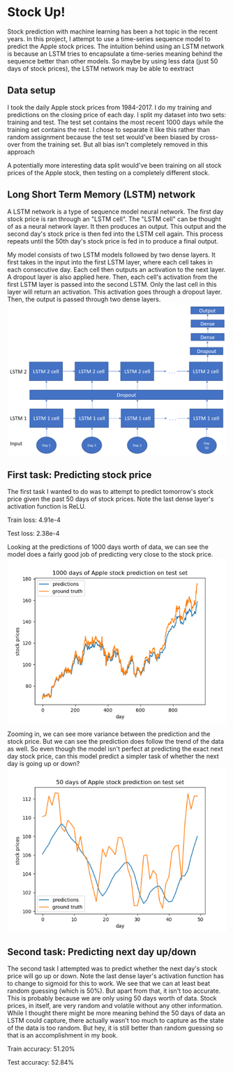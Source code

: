 # Stock Up!
Stock prediction with machine learning has been a hot topic in the recent years. In this project, I attempt to use a time-series sequence model to predict the Apple stock prices. The intuition behind using an LSTM network is because an LSTM tries to encapsulate a time-series meaning behind the sequence better than other models. So maybe by using less data (just 50 days of stock prices), the LSTM network may be able to eextract 

## Data setup
I took the daily Apple stock prices from 1984-2017. I do my training and predictions on the closing price of each day. I split my dataset into two sets: training and test. The test set contains the most recent 1000 days while the training set contains the rest. I chose to separate it like this rather than random assignment because the test set would've been biased by cross-over from the training set. But all bias isn't completely removed in this approach

A potentially more interesting data split would've been training on all stock prices of the Apple stock, then testing on a completely different stock. 

## Long Short Term Memory (LSTM) network
A LSTM network is a type of sequence model neural network. The first day stock price is ran through an "LSTM cell". The "LSTM cell" can be thought of as a neural network layer. It then produces an output. This output and the second day's stock price is then fed into the LSTM cell again. This process repeats until the 50th day's stock price is fed in to produce a final output.

My model consists of two LSTM models followed by two dense layers. It first takes in the input into the first LSTM layer, where each cell takes in each consecutive day. Each cell then outputs an activation to the next layer. A dropout layer is also applied here. Then, each cell's activation from the first LSTM layer is passed into the second LSTM. Only the last cell in this layer will return an activation. This activation goes through a dropout layer. Then, the output is passed through two dense layers.
![LSTM model](res/lstm_model.png)

## First task: Predicting stock price
The first task I wanted to do was to attempt to predict tomorrow's stock price given the past 50 days of stock prices. Note the last dense layer's activation function is ReLU.

Train loss: 4.91e-4

Test loss: 2.38e-4

Looking at the predictions of 1000 days worth of data, we can see the model does a fairly good job of predicting very close to the stock price. 
![1000 days prediction](res/1000_days_predict.png)

Zooming in, we can see more variance between the prediction and the stock price. But we can see the prediction does follow the trend of the data as well. So even though the model isn't perfect at predicting the exact next day stock price, can this model predict a simpler task of whether the next day is going up or down?
![50 days prediction](res/50_days_predict.png)

## Second task: Predicting next day up/down
The second task I attempted was to predict whether the next day's stock price will go up or down. Note the last dense layer's activation function has to change to sigmoid for this to work. We see that we can at least beat random guessing (which is 50%). But apart from that, it isn't too accurate. This is probably because we are only using 50 days worth of data. Stock prices, in itself, are very random and volatile without any other information. While I thought there might be more meaning behind the 50 days of data an LSTM could capture, there actually wasn't too much to capture as the state of the data is too random. But hey, it is still better than random guessing so that is an accomplishment in my book.

Train accuracy: 51.20%

Test accuracy: 52.84%